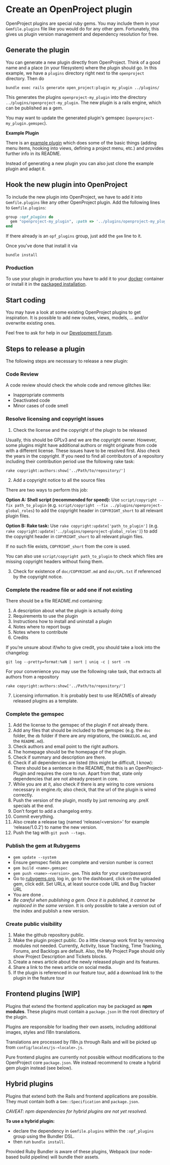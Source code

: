 # Create an OpenProject plugin

OpenProject plugins are special ruby gems. You may include them in your `Gemfile.plugins` file like you would do for any other gem. Fortunately, this gives us plugin version management and dependency resolution for free.

## Generate the plugin

You can generate a new plugin directly from OpenProject. Think of a good name and a place (in your filesystem) where the plugin should go. In this example, we have a `plugins` directory right next to the `openproject` directory. Then do

```shell
bundle exec rails generate open_project:plugin my_plugin ../plugins/
```

This generates the plugins `openproject-my_plugin` into the directory `../plugins/openproject-my_plugin`. The new plugin is a rails engine, which can be published as a gem.

You may want to update the generated plugin's gemspec (`openproject-my_plugin.gemspec`).

**Example Plugin**

There is an [example plugin](https://github.com/opf/openproject-proto_plugin) which does some of the basic things (adding menu items, hooking into views, defining a project menu, etc.) and provides further info in its README.

Instead of generating a new plugin you can also just clone the example plugin and adapt it.

## Hook the new plugin into OpenProject

To include the new plugin into OpenProject, we have to add it into `Gemfile.plugins` like any other OpenProject plugin. Add the following lines to `Gemfile.plugins`:

```ruby
group :opf_plugins do
  gem "openproject-my_plugin", :path => '../plugins/openproject-my_plugin'
end
```

If there already is an `opf_plugins` group, just add the `gem` line to it.

Once you've done that install it via

```shell
bundle install
```

### Production

To use your plugin in production you have to add it to your [docker](../../installation-and-operations/installation/docker/#openproject-plugins) container or install it in the [packaged installation](../../installation-and-operations/configuration/plugins/#adding-plugins-debrpm-packages).

## Start coding

You may have a look at some existing OpenProject plugins to get inspiration. It is possible to add new routes, views, models, … and/or overwrite existing ones.

Feel free to ask for help in our [Development Forum](https://community.openproject.org/projects/openproject/forums/7).

## Steps to release a plugin

The following steps are necessary to release a new plugin:

### Code Review

A code review should check the whole code and remove glitches like:

- Inappropriate comments
- Deactivated code
- Minor cases of code smell

### Resolve licensing and copyright issues

1. Check the license and the copyright of the plugin to be released

 Usually, this should be GPLv3 and we are the copyright owner. However, some plugins might have additional authors or might originate from code with a different license. These issues have to be resolved first. Also check the years in the copyright. If you need to find all contributors of a repository including their contribution period use the following rake task:

 ```shell
rake copyright:authors:show['../Path/to/repository/']
 ```

2. Add a copyright notice to all the source files

 There are two ways to perform this job:
 
 **Option A: Shell script (recommended for speed):**
 Use `script/copyright --fix path_to_plugin` (e.g. `script/copyright --fix ../plugins/openproject-global_roles`) to add the copyright header in `COPYRIGHT_short` to all relevant plugin files.
 
 **Option B: Rake task:**
 Use `rake copyright:update['path_to_plugin']` (e.g. `rake copyright:update['../plugins/openproject-global_roles']`) to add the copyright header in `COPYRIGHT_short` to all relevant plugin files.
 
 If no such file exists, `COPYRIGHT_short` from the core is used.
 
 You can also use `script/copyright path_to_plugin` to check which files are missing copyright headers without fixing them.

3. Check for existence of `doc/COPYRIGHT.md` and `doc/GPL.txt` if referenced by the copyright notice.

### Complete the readme file or add one if not existing

There should be a file README.md containing:

1. A description about what the plugin is actually doing
2. Requirements to use the plugin
3. Instructions how to install and uninstall a plugin
4. Notes where to report bugs
5. Notes where to contribute
6. Credits

If you’re unsure about if/who to give credit, you should take a look into the changelog:

```shell
git log --pretty=format:%aN | sort | uniq -c | sort -rn
```

For your convenience you may use the following rake task, that extracts all authors from a repository

```shell
rake copyright:authors:show['../Path/to/repository/']
```

7. Licensing information.
It is probably best to use READMEs of already released plugins as a template.

### Complete the gemspec

1. Add the license to the gemspec of the plugin if not already there.
2. Add any files that should be included to the gemspec (e.g. the `doc` folder, the `db` folder if there are any migrations, the `CHANGELOG.md`, and the `README.md`).
3. Check authors and email point to the right authors.
4. The homepage should be the homepage of the plugin.
5. Check if summary and description are there.
6. Check if all dependencies are listed (this might be difficult, I know): There should be a sentence in the README, that this is an OpenProject-Plugin and requires the core to run. Apart from that, state only dependencies that are not already present in core.
7. While you are at it, also check if there is any wiring to core versions necessary in engine.rb; also check, that the url of the plugin is wired correctly.
8. Push the version of the plugin, mostly by just removing any .preX specials at the end.
9. Don’t forget to add a changelog entry.
10. Commit everything.
11. Also create a release tag (named ‘release/&lt;version&gt;’ for example ‘release/1.0.2′) to name the new version.
12. Push the tag with `git push --tags`.

### Publish the gem at Rubygems

- `gem update --system`
- Ensure gemspec fields are complete and version number is correct
- `gem build <name>.gemspec`
- `gem push <name>-<version>.gem`. This asks for your user/password
- Go to [rubygems.org](https://rubygems.org), log in, go to the dashboard, click on the uploaded gem, click edit.  Set URLs, at least source code URL and Bug Tracker URL
- You are done .
- *Be careful when publishing a gem. Once it is published, it cannot be replaced in the same version*. It is only possible to take a version out of the index and publish a new version.

### Create public visibility

1. Make the github repository public.
2. Make the plugin project public.
    Do a little cleanup work first by removing modules not needed. Currently,
    Activity, Issue Tracking, Time Tracking, Forums, and Backlogs are default.
    Also, the My Project Page should only show Project Description and Tickets blocks.
3. Create a news article about the newly released plugin and its features.
4. Share a link to the news article on social media.
5. If the plugin is referenced in our feature tour, add a download link to the plugin in the feature tour

## Frontend plugins [WIP]

Plugins that extend the frontend application may be packaged as **npm modules**.
These plugins must contain a `package.json` in the root directory of the plugin.

Plugins are responsible for loading their own assets, including additional
images, styles and I18n translations.

Translations are processed by I18n.js through Rails and will be picked up from `config/locales/js-<locale>.js`.

Pure frontend plugins are currently not possible without modifications to the OpenProject core `package.json`.
We instead recommend to create a hybrid gem plugin instead (see below).

## Hybrid plugins

Plugins that extend both the Rails and frontend applications are possible. They
must contain both a `Gem::Specification` and `package.json`.

_CAVEAT: npm dependencies for hybrid plugins are not yet resolved._

**To use a hybrid plugin:**

* declare the dependency in `Gemfile.plugins` within the `:opf_plugins` group
  using the Bundler DSL.
* then run `bundle install`.

Provided Ruby Bundler is aware of these plugins, Webpack (our node-based build pipeline)
will bundle their assets.
